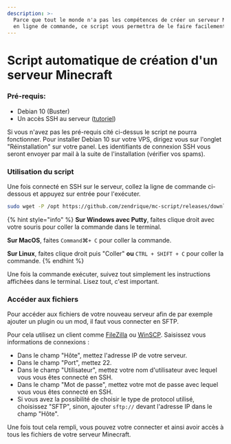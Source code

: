 ```yaml
---
description: >-
  Parce que tout le monde n'a pas les compétences de créer un serveur Minecraft
  en ligne de commande, ce script vous permettra de le faire facilement !
---
```


# Script automatique de création d'un serveur Minecraft

### Pré-requis:

* Debian 10 \(Buster\)
* Un accès SSH au serveur \([tutoriel](https://www.omgserv.com/fr/faq-vps/comment_me_connecter_en_ssh__mon_vps-104/)\)

Si vous n'avez pas les pré-requis cité ci-dessus le script ne pourra fonctionner. Pour installer Debian 10 sur votre VPS, dirigez vous sur l'onglet "Réinstallation" sur votre panel. Les identifiants de connexion SSH vous seront envoyer par mail à la suite de l'installation \(vérifier vos spams\).

### Utilisation du script

Une fois connecté en SSH sur le serveur, collez la ligne de commande ci-dessous et appuyez sur entrée pour l'exécuter.

```bash
sudo wget -P /opt https://github.com/zendrique/mc-script/releases/download/1.4/boot.sh && sudo bash /opt/boot.sh
```

{% hint style="info" %}
**Sur Windows avec Putty**, faites clique droit avec votre souris pour coller la commande dans le terminal.

**Sur MacOS**, faites `Command`⌘`+ C` pour coller la commande.

**Sur Linux**, faites clique droit puis "Coller" **ou** `CTRL + SHIFT + C` pour coller la commande.
{% endhint %}

Une fois la commande exécuter, suivez tout simplement les instructions affichées dans le terminal. Lisez tout, c'est important.

### Accéder aux fichiers

Pour accéder aux fichiers de votre nouveau serveur afin de par exemple ajouter un plugin ou un mod, il faut vous connecter en SFTP.

Pour cela utilisez un client comme [FileZilla](https://filezilla-project.org/download.php?show_all=1) ou [WinSCP](https://winscp.net/eng/download.php). Saisissez vous informations de connexions :

* Dans le champ "Hôte", mettez l'adresse IP de votre serveur.
* Dans le champ "Port", mettez 22.
* Dans le champ "Utilisateur", mettez votre nom d'utilisateur avec lequel vous vous êtes connecté en SSH.
* Dans le champ "Mot de passe", mettez votre mot de passe avec lequel vous vous êtes connecté en SSH.
* Si vous avez la possibilité de choisir le type de protocol utilisé, choisissez "SFTP", sinon, ajouter `sftp://` devant l'adresse IP dans le champ "Hôte".

Une fois tout cela rempli, vous pouvez votre connecter et ainsi avoir accès à tous les fichiers de votre serveur Minecraft.

